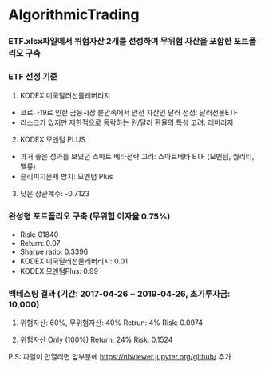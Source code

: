 # AlgorithmicTrading
### ETF.xlsx파일에서 위험자산 2개를 선정하여 무위험 자산을 포함한 포트폴리오 구축



### ETF 선정 기준
1. KODEX 미국달러선물레버리지
* 코로나19로 인한 금융시장 불안속에서 안전 자산인 달러 선정: 달러선물ETF
* 리스크가 있지만 제한적으로 등락하는 원/달러 환율의 특성 고려: 레버리지

2. KODEX 모멘텀 PLUS
* 과거 좋은 성과를 보였던 스마트 베타전략 고려: 스마트베타 ETF (모멘텀, 퀄리티, 밸류)
* 슬리피지문제 방지: 모멘텀 Plus

3. 낮은 상관계수: -0.7123



### 완성형 포트폴리오 구축 (무위험 이자율 0.75%)
* Risk: 01840
* Return: 0.07
* Sharpe ratio: 0.3396
* KODEX 미국달러선물레버리지: 0.01
* KODEX 모멘텀Plus: 0.99

### 백테스팅 결과 (기간: 2017-04-26 ~ 2019-04-26, 초기투자금: 10,000)
1. 위험자산: 60%, 무위험자산: 40%
Retrun: 4%
Risk: 0.0974

2. 위험자산 Only (100%)
Return: 24%
Risk: 0.1524



P.S: 파일이 안열리면 앞부분에 https://nbviewer.jupyter.org/github/ 추가
